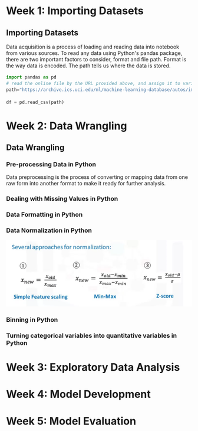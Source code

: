 <h1>Week 1: Importing Datasets</h1>



<h2>Importing Datasets</h2>


Data acquisition is a process of loading and reading data into notebook from various sources. To read any data using Python's pandas package, there are two important factors to consider, format and file path. Format is the way data is encoded. The path tells us where the data is stored.

```python
import pandas as pd
# read the online file by the URL provided above, and assign it to variable "df"
path="https://archive.ics.uci.edu/ml/machine-learning-database/autos/imports-85.data"

df = pd.read_csv(path)
```



<h1>Week 2: Data Wrangling</h1>



<h2>Data Wrangling</h2>


<h3>Pre-processing Data in Python</h3>

Data preprocessing is the process of converting or mapping data from one raw form into another format to make it ready for further analysis.

<h3>Dealing with Missing Values in Python</h3>



<h3>Data Formatting in Python</h3>



<h3>Data Normalization in Python</h3>

<img src="../6. Data Analysis with Python/images/normalization.png">

<h3>Binning in Python</h3>



<h3>Turning categorical variables into quantitative variables in Python</h3>



<h1>Week 3: Exploratory Data Analysis</h1>







<h1>Week 4: Model Development</h1>









<h1>Week 5: Model Evaluation</h1>
